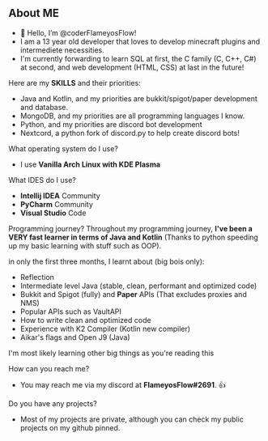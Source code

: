 ## About ME
- 👋 Hello, I’m @coderFlameyosFlow!
- I am a 13 year old developer that loves to develop minecraft plugins and intermediete necessities.
- I'm currently forwarding to learn SQL at first, the C family (C, C++, C#) at second, and web development (HTML, CSS) at last in the future!

Here are my **SKILLS** and their priorities:
- Java and Kotlin, and my priorities are bukkit/spigot/paper development and database.
- MongoDB, and my priorities are all programming languages I know.
- Python, and my priorities are discord bot development
- Nextcord, a python fork of discord.py to help create discord bots!

What operating system do I use? 
- I use **Vanilla Arch Linux with KDE Plasma**

What IDES do I use?
- **Intellij IDEA** Community
- **PyCharm** Community
- **Visual Studio** Code

Programming journey?
Throughout my programming journey, **I've been a VERY fast learner in terms of Java and Kotlin** (Thanks to python speeding up my basic learning with stuff such as OOP).

in only the first three months, I learnt about (big bois only):
- Reflection
- Intermediate level Java (stable, clean, performant and optimized code)
- Bukkit and Spigot (fully) and **Paper** APIs (That excludes proxies and NMS)
- Popular APIs such as VaultAPI
- How to write clean and optimized code
- Experience with K2 Compiler (Kotlin new compiler)
- Aikar's flags and Open J9 (Java)

I'm most likely learning other big things as you're reading this

How can you reach me?
- You may reach me via my discord at **FlameyosFlow#2691**. 👍

Do you have any projects?
- Most of my projects are private, although you can check my public projects on my github pinned.
